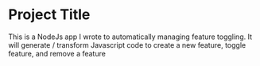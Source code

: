 # Project Title

This is a NodeJs app I wrote to automatically managing feature toggling. It will generate / transform Javascript code to create a new feature, toggle feature, and remove a feature